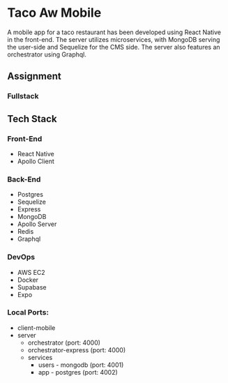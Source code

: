 # Taco Aw Mobile
A mobile app for a taco restaurant has been developed using React Native in the front-end. The server utilizes microservices, with MongoDB serving the user-side and Sequelize for the CMS side. The server also features an orchestrator using Graphql.

## Assignment
### Fullstack

## Tech Stack
### Front-End
- React Native
- Apollo Client

### Back-End
- Postgres
- Sequelize
- Express
- MongoDB
- Apollo Server
- Redis
- Graphql

### DevOps
- AWS EC2
- Docker
- Supabase
- Expo


### Local Ports:
- client-mobile
- server
  - orchestrator (port: 4000)
  - orchestrator-express (port: 4000)
  - services
    - users - mongodb (port: 4001)
    - app - postgres (port: 4002)

